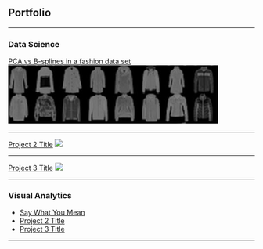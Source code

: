 ## Portfolio

---

### Data Science 

[PCA vs B-splines in a fashion data set](/project_pcabs)
<img src="images/fashion.JPG?raw=true"/>

---
[Project 2 Title](/sample)
<img src="images/dummy_thumbnail.jpg?raw=true"/>

---
[Project 3 Title](http://example.com/)
<img src="images/dummy_thumbnail.jpg?raw=true"/>

---

### Visual Analytics

- [Say What You Mean](/code/saywhatyoumean/saywhatyoumean.html)
- [Project 2 Title](http://example.com/)
- [Project 3 Title](http://example.com/)

---



